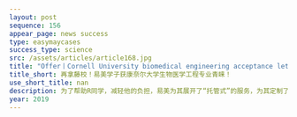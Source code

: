 ```yaml
---
layout: post
sequence: 156
appear_page: news success
type: easymaycases
success_type: science
src: /assets/articles/article168.jpg
title: "Offer丨Cornell University biomedical engineering acceptance letter !"
title_short: 再拿藤校！易美学子获康奈尔大学生物医学工程专业青睐！
use_short_title: nan
description: 为了帮助R同学，减轻他的负担，易美为其展开了“托管式”的服务，为其定制了一套完美的申学计划。在标化考试的准备上，易美团队安排R同学参加了语培名师团项目。由有着丰富GRE授课经验的前线名师团队，一对一进行辅导。由于词汇量匮乏，老师为R同学制定了严格的学习计划，循序渐进，周期性的复习整理，通过词根记忆法，加深对单词的掌握。在阅读上，为了解决解题时间不足的问题，R同学首先接触大量真题，培养做题感觉。随后，总结错误，寻找做题规律。通过对文章结构，逻辑的分析，掌握了做题的技巧。功夫不负有心人，R同学最终取得了GRE325+的好成绩。
year: 2019
---
```


